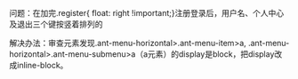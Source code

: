 问题：在加完.register{    float: right !important;}注册登录后，用户名、个人中心及退出三个键按竖着排列的

解决办法：审查元素发现.ant-menu-horizontal>.ant-menu-item>a, .ant-menu-horizontal>.ant-menu-submenu>a（a元素）的display是block，把display改成inline-block。